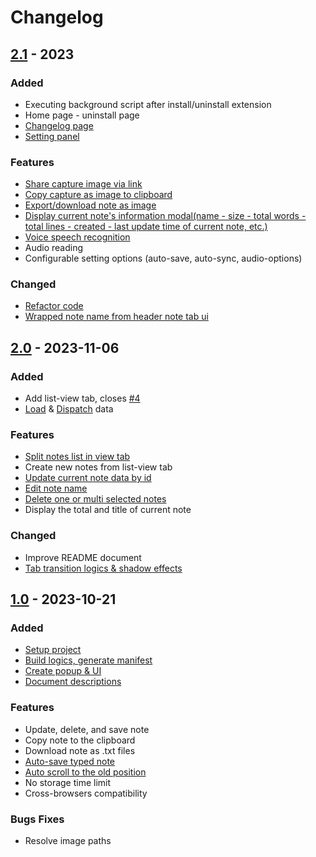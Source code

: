 # Changelog

## [2.1](https://github.com/thuongtruong1009/notix/releases/tag/v2.1) - 2023

### Added

-   Executing background script after install/uninstall extension
-   Home page - uninstall page
-   [Changelog page](https://github.com/thuongtruong1009/notix/pull/8/commits/42ccf10b432a71c7402be690e6d716a587788995)
-   [Setting panel](https://github.com/thuongtruong1009/notix/pull/8/commits/e677accd9fdc8e442901fb4b20825eb81d387048)

### Features

-   [Share capture image via link](https://github.com/thuongtruong1009/notix/pull/6/commits/7df79f3ff5a09eafc284623dd77e34e26e616ce4)
-   [Copy capture as image to clipboard](https://github.com/thuongtruong1009/notix/pull/6/commits/59134cb9adf094a755f91affc5e3c2b801c745c2)
-   [Export/download note as image](https://github.com/thuongtruong1009/notix/pull/6/commits/5eb43c59d0f8b0b0970bb3eb20d52a9b8721debe)
-   [Display current note's information modal(name - size - total words - total lines - created - last update time of current note, etc.)](https://github.com/thuongtruong1009/notix/pull/6/commits/4da47045274e9a480dd71d465c15a5c1b9efc448)
-   [Voice speech recognition](https://github.com/thuongtruong1009/notix/pull/6/commits/b492783b4b293257de9b5692f4cc6ad90ae3a03a)
-   Audio reading
-   Configurable setting options (auto-save, auto-sync, audio-options)

### Changed

-   [Refactor code](https://github.com/thuongtruong1009/notix/pull/8/commits/e7003f181767ade3a8088eb7ab03d879c7f696ce)
-   [Wrapped note name from header note tab ui](https://github.com/thuongtruong1009/notix/pull/6/commits/a0375ab56a55a154927c7ac1d5c8cba1d220d2e3)

## [2.0](https://github.com/thuongtruong1009/notix/releases/tag/v2.0) - 2023-11-06

### Added

-   Add list-view tab, closes [#4](https://github.com/thuongtruong1009/notix/pull/4)
-   [Load](https://github.com/thuongtruong1009/notix/commit/8c02c1bcf54bbed2147011e3cb66cce02bc61a6b) & [Dispatch](https://github.com/thuongtruong1009/notix/commit/96277d1fd23ba23c5c0fa9b7ca9f362f3226827c) data

### Features

-   [Split notes list in view tab](https://github.com/thuongtruong1009/notix/commit/3d3b97407041cd3d8d55e2af98a2af2ab41379e6)
-   Create new notes from list-view tab
-   [Update current note data by id](https://github.com/thuongtruong1009/notix/commit/1ff35c7b818bfc7a53a24cfaef915a87851bc588)
-   [Edit note name](https://github.com/thuongtruong1009/notix/commit/62228733b7f12f3a4833ce33bc044112ee0e8fbf)
-   [Delete one or multi selected notes](https://github.com/thuongtruong1009/notix/commit/c6daf3b5c8f7d8351c4f0c611d9c79024cff2091)
-   Display the total and title of current note

### Changed

-   Improve README document
-   [Tab transition logics & shadow effects](https://github.com/thuongtruong1009/notix/commit/36a4d8dcfd07e5c2eb69d460d675969997739ee9)

## [1.0](https://github.com/thuongtruong1009/notix/releases/tag/v1.0) - 2023-10-21

### Added

-   [Setup project](https://github.com/thuongtruong1009/notix/commit/03a5058aaf901c58e9f4fc04b8d5f041f7ebc021)
-   [Build logics, generate manifest](https://github.com/thuongtruong1009/notix/commit/390c5759de280c55bd33d0d6f174727dee3bb2af)
-   [Create popup & UI](https://github.com/thuongtruong1009/notix/commit/db0ceb43cbdd84b83734ed22e2300410624ba603)
-   [Document descriptions](https://github.com/thuongtruong1009/notix/commit/04698d1e268d17fc202aed229f3800bb3d2502e5)

### Features

-   Update, delete, and save note
-   Copy note to the clipboard
-   Download note as .txt files
-   [Auto-save typed note](https://github.com/thuongtruong1009/notix/commit/63c6391ee3d67f2e9d6ec76181daad6c5c09a133)
-   [Auto scroll to the old position](https://github.com/thuongtruong1009/notix/commit/28e64ef0452ce11f626ff568b4481693025c2440)
-   No storage time limit
-   Cross-browsers compatibility

### Bugs Fixes

-   Resolve image paths
